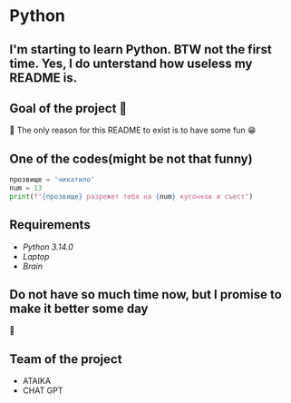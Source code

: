 # Python
## I'm starting to learn Python. BTW not the first time. Yes, I do unterstand how useless my README is.
## Goal of the project :rocket:
:rocket:
The only reason for this README to exist is to have some fun :grin:
## One of the codes(might be not that funny)
```python
прозвище = 'чикатило'
num = 13
print(f"{прозвище} разрежет тебя на {num} кусочков и съест")
```
## Requirements
+ *Python 3.14.0*
+ *Laptop*
+ *Brain*
## Do not have so much time now, but I promise to make it better some day
:wave:
## Team of the project
+ ATAIKA
+ CHAT GPT
